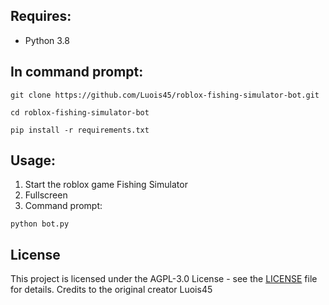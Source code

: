 ## Requires:
-   Python 3.8

## In command prompt:
```batch
git clone https://github.com/Luois45/roblox-fishing-simulator-bot.git
```

```batch
cd roblox-fishing-simulator-bot
```

```batch
pip install -r requirements.txt
```

## Usage:
1. Start the roblox game Fishing Simulator
2. Fullscreen
3. Command prompt:
```batch
python bot.py
```

## License

This project is licensed under the AGPL-3.0 License - see the [LICENSE](LICENSE) file for details.
Credits to the original creator Luois45
